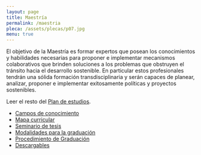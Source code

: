 ```yaml
---
layout: page
title: Maestría
permalink: /maestria
pleca: /assets/plecas/p07.jpg
menu: true
---
```


El objetivo de la Maestría es formar expertos que posean los conocimientos y habilidades
necesarias para proponer e implementar mecanismos colaborativos que brinden soluciones a los
problemas que obstruyen el tránsito hacia el desarrollo sostenible. En particular estos profesionales
tendrán una sólida formación transdisciplinaria y serán capaces de planear, analizar, proponer e
implementar exitosamente políticas y proyectos sostenibles.

Leer el resto del [Plan de estudios](/assets/docs/plan-maestria.pdf).

 - [Campos de conocimiento](/maestria/campos)
 - [Mapa curricular](/maestria/mapa)
 - [Seminario de tesis](/maestria/seminario_tesis)
 - [Modalidades para la graduación](/maestria/modalidades_graduacion)
 - [Procedimiento de Graduación](/maestria/graduacion)
 - [Descargables](/maestria/descargables)
